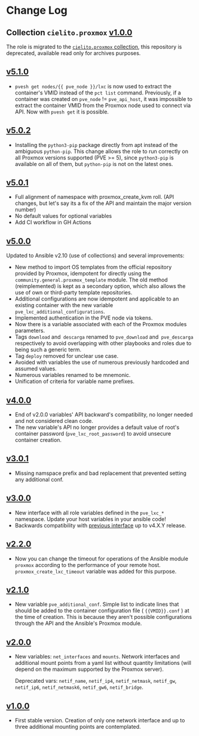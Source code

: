 # Change Log

## Collection `cielito.proxmox` [v1.0.0](https://git.interior.edu.uy/cielito/proxmox/tree/v1.0.0)

The role is migrated to the [`cielito.proxmox` collection](https://git.interior.edu.uy/cielito/proxmox/), this repository is deprecated, available read only for archives purposes. 

## [v5.1.0](https://github.com/UdelaRInterior/ansible-role-proxmox-create-lxc/tree/v5.1.0)

* `pvesh get nodes/{{ pve_node }}/lxc` is now used to extract the container's VMID instead of the `pct list` command. Previously, if a container was created on `pve_node` != `pve_api_host`, it was impossible to extract the container VMID from the Proxmox node used to connect via API. Now with `pvesh get` it is possible.

## [v5.0.2](https://github.com/UdelaRInterior/ansible-role-proxmox-create-lxc/tree/v5.0.2)

* Installing the `python3-pip` package directly from apt instead of the ambiguous `python-pip`. This change allows the role to run correctly on all Proxmox versions supported (PVE >= 5), since `python3-pip` is available on all of them, but `python-pip` is not on the latest ones.

## [v5.0.1](https://github.com/UdelaRInterior/ansible-role-proxmox-create-lxc/tree/v5.0.1)

* Full alignment of namespace with proxmox_create_kvm roll. (API changes, but let's say its a fix of the API and maintain the major version number)
* No default values for optional variables
* Add CI workflow in GH Actions

## [v5.0.0](https://github.com/UdelaRInterior/ansible-role-proxmox-create-lxc/tree/v5.0.0)

Updated to Ansible v2.10 (use of collections) and several improvements:
* New method to import OS templates from the official repository provided by Proxmox, idempotent for directly using the `community.general.proxmox_template` module. The old method (reimplemented) is kept as a secondary option, which also allows the use of own or third-party template repositories.
* Additional configurations are now idempotent and applicable to an existing container with the new variable `pve_lxc_additional_configurations`.
* Implemented authentication in the PVE node via tokens.
* Now there is a variable associated with each of the Proxmox modules parameters.
* Tags `download` and` descarga` renamed to `pve_download` and` pve_descarga` respectively to avoid overlapping with other playbooks and roles due to being such a generic term.
* Tag `deploy` removed for unclear use case.
* Avoided with variables the use of numerous previously hardcoded and assumed values.
* Numerous variables renamed to be mnemonic.
* Unification of criteria for variable name prefixes.

## [v4.0.0](https://github.com/UdelaRInterior/ansible-role-proxmox-create-lxc/tree/v4.0.0)

* End of v2.0.0 variables' API backward's compatibility, no longer needed and not considered clean code.
* The new variable's API no longer provides a default value of root's container password (`pve_lxc_root_password`) to avoid unsecure container creation.

## [v3.0.1](https://github.com/UdelaRInterior/ansible-role-proxmox-create-lxc/tree/v3.0.1)

* Missing namspace prefix and bad replacement that prevented setting any additional conf.

## [v3.0.0](https://github.com/UdelaRInterior/ansible-role-proxmox-create-lxc/tree/v3.0.0)

* New interface with all role variables defined in the `pve_lxc_*` namespace. Update your host variables in your ansible code!
* Backwards compatibility with [previous interface](https://github.com/UdelaRInterior/ansible-role-proxmox-create-lxc/blob/v2.2.0/README.md#role-variables) up to v4.X.Y release.

## [v2.2.0](https://github.com/UdelaRInterior/ansible-role-proxmox-create-lxc/tree/v2.2.0)

* Now you can change the timeout for operations of the Ansible module `proxmox` according to the performance of your remote host. `proxmox_create_lxc_timeout` variable was added for this purpose.

## [v2.1.0](https://github.com/UdelaRInterior/ansible-role-proxmox-create-lxc/tree/v2.1.0)

* New variable `pve_additional_conf`. Simple list to indicate lines that should be added to the container configuration file ( `{{VMID}}.conf` ) at the time of creation. This is because they aren't possible configurations through the API and the Ansible's Proxmox module.

## [v2.0.0](https://github.com/UdelaRInterior/ansible-role-proxmox-create-lxc/tree/v2.0.0)

* New variables: `net_interfaces` and `mounts`. Network interfaces and additional mount points from a yaml list without quantity limitations (will depend on the maximum supported by the Proxmox server).

  Deprecated vars: `netif_name`, `netif_ip4`, `netif_netmask`, `netif_gw`, `netif_ip6`, `netif_netmask6`, `netif_gw6`, `netif_bridge`.

## [v1.0.0](https://github.com/UdelaRInterior/ansible-role-proxmox-create-lxc/tree/v1.0.0)

* First stable version. Creation of only one network interface and up to three additional mounting points are contemplated.